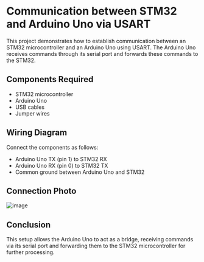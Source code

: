 # Communication between STM32 and Arduino Uno via USART

This project demonstrates how to establish communication between an STM32 microcontroller and an Arduino Uno using USART. The Arduino Uno receives commands through its serial port and forwards these commands to the STM32.

## Components Required

- STM32 microcontroller
- Arduino Uno
- USB cables
- Jumper wires

## Wiring Diagram

Connect the components as follows:

- Arduino Uno TX (pin 1) to STM32 RX
- Arduino Uno RX (pin 0) to STM32 TX
- Common ground between Arduino Uno and STM32

## Connection Photo
![image](https://github.com/user-attachments/assets/a07789e7-9538-4b24-b5bb-5da5278e4876)

## Conclusion

This setup allows the Arduino Uno to act as a bridge, receiving commands via its serial port and forwarding them to the STM32 microcontroller for further processing.
